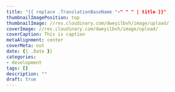 ```yaml
---
title: "{{ replace .TranslationBaseName "-" " " | title }}"
thumbnailImagePosition: top
thumbnailImage: //res.cloudinary.com/dweyilbvh/image/upload/
coverImage: //res.cloudinary.com/dweyilbvh/image/upload/
coverCaption: This is caption
metaAlignment: center
coverMeta: out
date: {{ .Date }}
categories:
- development
tags: []
description: ""
draft: true
---
```


<!--more-->
